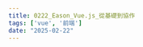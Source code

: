 ```yaml
---
title: 0222_Eason_Vue.js_從基礎到協作
tags: ['vue', '前端']
date: "2025-02-22"
---
```


<script setup lang="ts">
  import { ref } from 'vue';
  import { useData } from 'vitepress'
  const { site, theme, page } = useData()

  const canvaData = ref({
    src: 'https://www.canva.com/design/DAGl2NrfFaA/9wCZnsNiydIZCSjxYVIEUw/view?embed',
    title: 'Vue.js 從基礎到協作',
    author: 'Eason',
    createdDate: '2025-02-22',
  })
</script>

<CanvaPPT v-bind="canvaData" />
